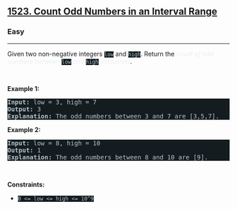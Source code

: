 <h2><a href="https://leetcode.com/problems/count-odd-numbers-in-an-interval-range/">1523. Count Odd Numbers in an Interval Range</a></h2><h3>Easy</h3><hr><div><p>Given two non-negative integers <code style="background-color: rgb(20, 28, 32) !important; color: rgb(183, 198, 205) !important;">low</code> and <code style="background-color: rgb(20, 28, 32) !important; color: rgb(183, 198, 205) !important;"><font face="monospace">high</font></code>. Return the <em style="color: rgb(234, 238, 241) !important;">count of odd numbers between </em><code style="background-color: rgb(20, 28, 32) !important; color: rgb(183, 198, 205) !important;">low</code><em style="color: rgb(234, 238, 241) !important;"> and </em><code style="background-color: rgb(20, 28, 32) !important; color: rgb(183, 198, 205) !important;"><font face="monospace">high</font></code><em style="color: rgb(234, 238, 241) !important;">&nbsp;(inclusive)</em>.</p>

<p>&nbsp;</p>
<p><strong class="example">Example 1:</strong></p>

<pre style="background-color: rgb(20, 28, 32) !important; color: rgb(182, 198, 206) !important;"><strong>Input:</strong> low = 3, high = 7
<strong>Output:</strong> 3
<b>Explanation: </b>The odd numbers between 3 and 7 are [3,5,7].</pre>

<p><strong class="example">Example 2:</strong></p>

<pre style="background-color: rgb(20, 28, 32) !important; color: rgb(182, 198, 206) !important;"><strong>Input:</strong> low = 8, high = 10
<strong>Output:</strong> 1
<b>Explanation: </b>The odd numbers between 8 and 10 are [9].</pre>

<p>&nbsp;</p>
<p><strong>Constraints:</strong></p>

<ul>
	<li><code style="background-color: rgb(20, 28, 32) !important; color: rgb(183, 198, 205) !important;">0 &lt;= low &lt;= high&nbsp;&lt;= 10^9</code></li>
</ul></div>